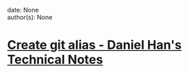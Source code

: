 
date: None  
author(s): None  

# [Create git alias - Daniel Han's Technical Notes](https://sites.google.com/site/xiangyangsite/home/technical-tips/software-development/git/create-git-alias)




